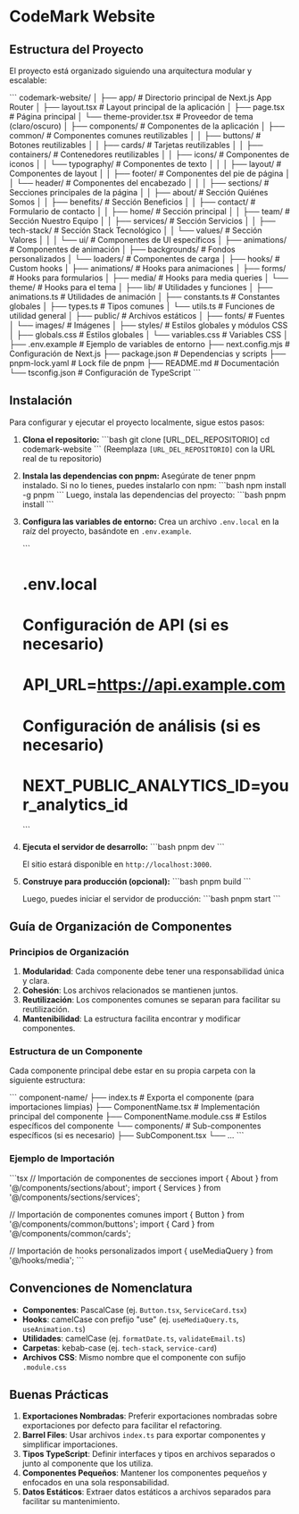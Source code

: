 # CodeMark Website

## Estructura del Proyecto

El proyecto está organizado siguiendo una arquitectura modular y escalable:

\`\`\`
codemark-website/
│
├── app/                      # Directorio principal de Next.js App Router
│   ├── layout.tsx            # Layout principal de la aplicación
│   ├── page.tsx              # Página principal
│   └── theme-provider.tsx    # Proveedor de tema (claro/oscuro)
│
├── components/               # Componentes de la aplicación
│   ├── common/               # Componentes comunes reutilizables
│   │   ├── buttons/          # Botones reutilizables
│   │   ├── cards/            # Tarjetas reutilizables
│   │   ├── containers/       # Contenedores reutilizables
│   │   ├── icons/            # Componentes de iconos
│   │   └── typography/       # Componentes de texto
│   │
│   ├── layout/               # Componentes de layout
│   │   ├── footer/           # Componentes del pie de página
│   │   └── header/           # Componentes del encabezado
│   │
│   ├── sections/             # Secciones principales de la página
│   │   ├── about/            # Sección Quiénes Somos
│   │   ├── benefits/         # Sección Beneficios
│   │   ├── contact/          # Formulario de contacto
│   │   ├── home/             # Sección principal
│   │   ├── team/             # Sección Nuestro Equipo
│   │   ├── services/         # Sección Servicios
│   │   ├── tech-stack/       # Sección Stack Tecnológico
│   │   └── values/           # Sección Valores
│   │
│   └── ui/                   # Componentes de UI específicos
│       ├── animations/       # Componentes de animación
│       ├── backgrounds/      # Fondos personalizados
│       └── loaders/          # Componentes de carga
│
├── hooks/                    # Custom hooks
│   ├── animations/           # Hooks para animaciones
│   ├── forms/                # Hooks para formularios
│   ├── media/                # Hooks para media queries
│   └── theme/                # Hooks para el tema
│
├── lib/                      # Utilidades y funciones
│   ├── animations.ts         # Utilidades de animación
│   ├── constants.ts          # Constantes globales
│   ├── types.ts              # Tipos comunes
│   └── utils.ts              # Funciones de utilidad general
│
├── public/                   # Archivos estáticos
│   ├── fonts/                # Fuentes
│   └── images/               # Imágenes
│
├── styles/                   # Estilos globales y módulos CSS
│   ├── globals.css           # Estilos globales
│   └── variables.css         # Variables CSS
│
├── .env.example              # Ejemplo de variables de entorno
├── next.config.mjs           # Configuración de Next.js
├── package.json              # Dependencias y scripts
├── pnpm-lock.yaml            # Lock file de pnpm
├── README.md                 # Documentación
└── tsconfig.json             # Configuración de TypeScript
\`\`\`

## Instalación

Para configurar y ejecutar el proyecto localmente, sigue estos pasos:

1.  **Clona el repositorio:**
    \`\`\`bash
    git clone [URL_DEL_REPOSITORIO]
    cd codemark-website
    \`\`\`
    (Reemplaza `[URL_DEL_REPOSITORIO]` con la URL real de tu repositorio)

2.  **Instala las dependencias con pnpm:**
    Asegúrate de tener pnpm instalado. Si no lo tienes, puedes instalarlo con npm:
    \`\`\`bash
    npm install -g pnpm
    \`\`\`
    Luego, instala las dependencias del proyecto:
    \`\`\`bash
    pnpm install
    \`\`\`

3.  **Configura las variables de entorno:**
    Crea un archivo `.env.local` en la raíz del proyecto, basándote en `.env.example`.

    \`\`\`
    # .env.local
    # Configuración de API (si es necesario)
    # API_URL=https://api.example.com

    # Configuración de análisis (si es necesario)
    # NEXT_PUBLIC_ANALYTICS_ID=your_analytics_id
    \`\`\`

4.  **Ejecuta el servidor de desarrollo:**
    \`\`\`bash
    pnpm dev
    \`\`\`

    El sitio estará disponible en `http://localhost:3000`.

5.  **Construye para producción (opcional):**
    \`\`\`bash
    pnpm build
    \`\`\`

    Luego, puedes iniciar el servidor de producción:
    \`\`\`bash
    pnpm start
    \`\`\`

## Guía de Organización de Componentes

### Principios de Organización

1. **Modularidad**: Cada componente debe tener una responsabilidad única y clara.
2. **Cohesión**: Los archivos relacionados se mantienen juntos.
3. **Reutilización**: Los componentes comunes se separan para facilitar su reutilización.
4. **Mantenibilidad**: La estructura facilita encontrar y modificar componentes.

### Estructura de un Componente

Cada componente principal debe estar en su propia carpeta con la siguiente estructura:

\`\`\`
component-name/
├── index.ts           # Exporta el componente (para importaciones limpias)
├── ComponentName.tsx  # Implementación principal del componente
├── ComponentName.module.css  # Estilos específicos del componente
└── components/        # Sub-componentes específicos (si es necesario)
    ├── SubComponent.tsx
    └── ...
\`\`\`

### Ejemplo de Importación

\`\`\`tsx
// Importación de componentes de secciones
import { About } from '@/components/sections/about';
import { Services } from '@/components/sections/services';

// Importación de componentes comunes
import { Button } from '@/components/common/buttons';
import { Card } from '@/components/common/cards';

// Importación de hooks personalizados
import { useMediaQuery } from '@/hooks/media';
\`\`\`

## Convenciones de Nomenclatura

- **Componentes**: PascalCase (ej. `Button.tsx`, `ServiceCard.tsx`)
- **Hooks**: camelCase con prefijo "use" (ej. `useMediaQuery.ts`, `useAnimation.ts`)
- **Utilidades**: camelCase (ej. `formatDate.ts`, `validateEmail.ts`)
- **Carpetas**: kebab-case (ej. `tech-stack`, `service-card`)
- **Archivos CSS**: Mismo nombre que el componente con sufijo `.module.css`

## Buenas Prácticas

1. **Exportaciones Nombradas**: Preferir exportaciones nombradas sobre exportaciones por defecto para facilitar el refactoring.
2. **Barrel Files**: Usar archivos `index.ts` para exportar componentes y simplificar importaciones.
3. **Tipos TypeScript**: Definir interfaces y tipos en archivos separados o junto al componente que los utiliza.
4. **Componentes Pequeños**: Mantener los componentes pequeños y enfocados en una sola responsabilidad.
5. **Datos Estáticos**: Extraer datos estáticos a archivos separados para facilitar su mantenimiento.
